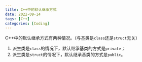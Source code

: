```yaml
---
title: C++中的默认继承方式
date: 2022-09-14
tags: [C++]
categories: [Coding]
---
```


C++中的默认继承方式有两种情况。（与基类是`class`还是`struct`无关）

1. 派生类是`class`的情况下，默认继承基类的方式是`private`；
2. 派生类是`struct`的情况下，默认继承基类的方式是`public`。
